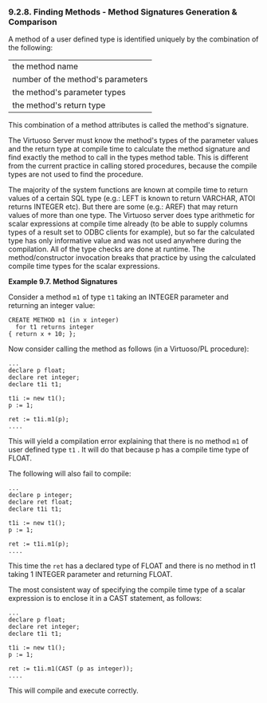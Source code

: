 <div>

<div>

<div>

<div>

### 9.2.8. Finding Methods - Method Signatures Generation & Comparison

</div>

</div>

</div>

A method of a user defined type is identified uniquely by the
combination of the following:

|                                   |
|-----------------------------------|
| the method name                   |
| number of the method's parameters |
| the method's parameter types      |
| the method's return type          |

This combination of a method attributes is called the method's
signature.

The Virtuoso Server must know the method's types of the parameter values
and the return type at compile time to calculate the method signature
and find exactly the method to call in the types method table. This is
different from the current practice in calling stored procedures,
because the compile types are not used to find the procedure.

The majority of the system functions are known at compile time to return
values of a certain SQL type (e.g.: LEFT is known to return VARCHAR,
ATOI returns INTEGER etc). But there are some (e.g.: AREF) that may
return values of more than one type. The Virtuoso server does type
arithmetic for scalar expressions at compile time already (to be able to
supply columns types of a result set to ODBC clients for example), but
so far the calculated type has only informative value and was not used
anywhere during the compilation. All of the type checks are done at
runtime. The method/constructor invocation breaks that practice by using
the calculated compile time types for the scalar expressions.

<div>

**Example 9.7. Method Signatures**

<div>

Consider a method `m1` of type `t1` taking an INTEGER parameter and
returning an integer value:

``` programlisting
CREATE METHOD m1 (in x integer)
  for t1 returns integer
{ return x + 10; };
```

Now consider calling the method as follows (in a Virtuoso/PL procedure):

``` programlisting
...
declare p float;
declare ret integer;
declare t1i t1;

t1i := new t1();
p := 1;

ret := t1i.m1(p);
....
```

This will yield a compilation error explaining that there is no method
`m1` of user defined type `t1` . It will do that because p has a compile
time type of FLOAT.

The following will also fail to compile:

``` programlisting
...
declare p integer;
declare ret float;
declare t1i t1;

t1i := new t1();
p := 1;

ret := t1i.m1(p);
....
```

This time the `ret` has a declared type of FLOAT and there is no method
in t1 taking 1 INTEGER parameter and returning FLOAT.

The most consistent way of specifying the compile time type of a scalar
expression is to enclose it in a CAST statement, as follows:

``` programlisting
...
declare p float;
declare ret integer;
declare t1i t1;

t1i := new t1();
p := 1;

ret := t1i.m1(CAST (p as integer));
....
```

This will compile and execute correctly.

</div>

</div>

  

</div>
